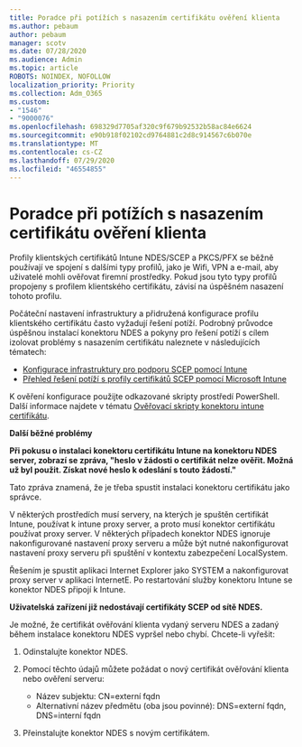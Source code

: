 ```yaml
---
title: Poradce při potížích s nasazením certifikátu ověření klienta
ms.author: pebaum
author: pebaum
manager: scotv
ms.date: 07/28/2020
ms.audience: Admin
ms.topic: article
ROBOTS: NOINDEX, NOFOLLOW
localization_priority: Priority
ms.collection: Adm_O365
ms.custom:
- "1546"
- "9000076"
ms.openlocfilehash: 698329d7705af320c9f679b92532b58ac84e6624
ms.sourcegitcommit: e90b918f02102cd9764881c2d8c914567c6b070e
ms.translationtype: MT
ms.contentlocale: cs-CZ
ms.lasthandoff: 07/29/2020
ms.locfileid: "46554855"
---
```

# <a name="troubleshooting-client-authentication-certificate-deployment"></a>Poradce při potížích s nasazením certifikátu ověření klienta

Profily klientských certifikátů Intune NDES/SCEP a PKCS/PFX se běžně používají ve spojení s dalšími typy profilů, jako je Wifi, VPN a e-mail, aby uživatelé mohli ověřovat firemní prostředky. Pokud jsou tyto typy profilů propojeny s profilem klientského certifikátu, závisí na úspěšném nasazení tohoto profilu.

Počáteční nastavení infrastruktury a přidružená konfigurace profilu klientského certifikátu často vyžadují řešení potíží. Podrobný průvodce úspěšnou instalací konektoru NDES a pokyny pro řešení potíží s cílem izolovat problémy s nasazením certifikátu naleznete v následujících tématech: 

- [Konfigurace infrastruktury pro podporu SCEP pomocí Intune](https://support.microsoft.com/help/4459540/troubleshoot-ndes-configuration-for-use-with-intune)
- [Přehled řešení potíží s profily certifikátů SCEP pomocí Microsoft Intune](https://support.microsoft.com/help/4457481/troubleshooting-scep-certificate-profile-deployment-in-intune)

K ověření konfigurace použijte odkazované skripty prostředí PowerShell. Další informace najdete v tématu [Ověřovací skripty konektoru intune certifikátu](https://github.com/microsoftgraph/powershell-intune-samples/tree/master/CertificationAuthority).

  
**Další běžné problémy**

**Při pokusu o instalaci konektoru certifikátu Intune na konektoru NDES server, zobrazí se zpráva, "heslo v žádosti o certifikát nelze ověřit. Možná už byl použit. Získat nové heslo k odeslání s touto žádostí."**  

Tato zpráva znamená, že je třeba spustit instalaci konektoru certifikátu jako správce.

V některých prostředích musí servery, na kterých je spuštěn certifikát Intune, používat k intune proxy server, a proto musí konektor certifikátu používat proxy server. V některých případech konektor NDES ignoruje nakonfigurované nastavení proxy serveru a může být nutné nakonfigurovat nastavení proxy serveru při spuštění v kontextu zabezpečení LocalSystem. 
 
Řešením je spustit aplikaci Internet Explorer jako SYSTEM a nakonfigurovat proxy server v aplikaci InternetE. Po restartování služby konektoru Intune se konektor NDES připojí k Intune.

**Uživatelská zařízení již nedostávají certifikáty SCEP od sítě NDES.**

Je možné, že certifikát ověřování klienta vydaný serveru NDES a zadaný během instalace konektoru NDES vypršel nebo chybí. Chcete-li vyřešit: 
 
1. Odinstalujte konektor NDES.  
2. Pomocí těchto údajů můžete požádat o nový certifikát ověřování klienta nebo ověření serveru: 
 
    - Název subjektu: CN=externí fqdn  
    - Alternativní název předmětu (oba jsou povinné): DNS=externí fqdn, DNS=interní fqdn 
 
3. Přeinstalujte konektor NDES s novým certifikátem.